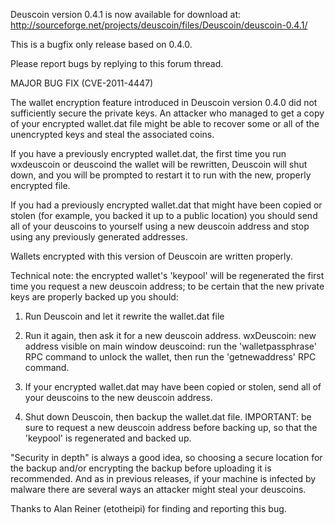 Deuscoin version 0.4.1 is now available for download at:
http://sourceforge.net/projects/deuscoin/files/Deuscoin/deuscoin-0.4.1/

This is a bugfix only release based on 0.4.0.

Please report bugs by replying to this forum thread.

MAJOR BUG FIX  (CVE-2011-4447)

The wallet encryption feature introduced in Deuscoin version 0.4.0 did not sufficiently secure the private keys. An attacker who
managed to get a copy of your encrypted wallet.dat file might be able to recover some or all of the unencrypted keys and steal the
associated coins.

If you have a previously encrypted wallet.dat, the first time you run wxdeuscoin or deuscoind the wallet will be rewritten, Deuscoin will
shut down, and you will be prompted to restart it to run with the new, properly encrypted file.

If you had a previously encrypted wallet.dat that might have been copied or stolen (for example, you backed it up to a public
location) you should send all of your deuscoins to yourself using a new deuscoin address and stop using any previously generated addresses.

Wallets encrypted with this version of Deuscoin are written properly.

Technical note: the encrypted wallet's 'keypool' will be regenerated the first time you request a new deuscoin address; to be certain that the
new private keys are properly backed up you should:

1. Run Deuscoin and let it rewrite the wallet.dat file

2. Run it again, then ask it for a new deuscoin address.
wxDeuscoin: new address visible on main window
deuscoind: run the 'walletpassphrase' RPC command to unlock the wallet,  then run the 'getnewaddress' RPC command.

3. If your encrypted wallet.dat may have been copied or stolen, send all of your deuscoins to the new deuscoin address.

4. Shut down Deuscoin, then backup the wallet.dat file.
IMPORTANT: be sure to request a new deuscoin address before backing up, so that the 'keypool' is regenerated and backed up.

"Security in depth" is always a good idea, so choosing a secure location for the backup and/or encrypting the backup before uploading it is recommended. And as in previous releases, if your machine is infected by malware there are several ways an attacker might steal your deuscoins.

Thanks to Alan Reiner (etotheipi) for finding and reporting this bug.
